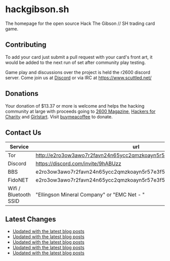 # hackgibson.sh
The homepage for the open source Hack The Gibson // SH trading card game.


## Contributing

To add your card just submit a pull request with your card's front art, it would be added to the next run of set after community play testing.

Game play and discussions over the project is held the r2600 discord server. Come join us at [Discord](https://discord.com/invite/9hABUzz) or via IRC at https://www.scuttled.net/


## Donations

Your donation of $13.37 or more is welcome and helps the hacking community at large with proceeds going to [2600 Magazine](https://2600.com/), [Hackers for Charity](https://hackersforcharity.org) and [Girlstart](https://girlstart.org).  Visit [buymeacoffee](https://www.buymeacoffee.com/hackgibson.sh) to donate.


## Contact Us

Service | url
-|-
Tor | http://e2ro3ow3awo7r2favn24n65ycc2qmzkoayn5r57e3f56nvjwdcgg32ad.onion
Discord | https://discord.com/invite/9hABUzz
BBS | e2ro3ow3awo7r2favn24n65ycc2qmzkoayn5r57e3f56nvjwdcgg32ad.onion:23
FidoNET | e2ro3ow3awo7r2favn24n65ycc2qmzkoayn5r57e3f56nvjwdcgg32ad.onion:24554
Wifi / Bluetooth SSID | "Ellingson Mineral Company" or "EMC Net - <fidonet address>"

## Latest Changes
<!-- BLOG-POST-LIST:START -->
- [Updated with the latest blog posts](https://github.com/DFW2600/hackgibson.sh/commit/473b225205a6db7ab2917226bce5cf50e2b1c3ee)
- [Updated with the latest blog posts](https://github.com/DFW2600/hackgibson.sh/commit/71c5325f45f2e0a56148d22a4565785b12bacf7f)
- [Updated with the latest blog posts](https://github.com/DFW2600/hackgibson.sh/commit/3b91fc47eecd78a472005b22ddd23a46883fdd5d)
- [Updated with the latest blog posts](https://github.com/DFW2600/hackgibson.sh/commit/0fa7b98a516d22481d931722de8cdee702b3ea44)
- [Updated with the latest blog posts](https://github.com/DFW2600/hackgibson.sh/commit/f87d3198b36dc1f86dd9613a76553e9dd798af2d)
<!-- BLOG-POST-LIST:END -->
